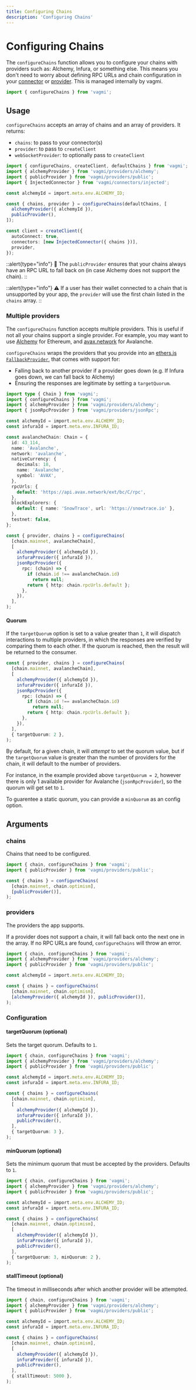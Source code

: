```yaml
---
title: Configuring Chains
description: 'Configuring Chains'
---
```


# Configuring Chains

The `configureChains` function allows you to configure your chains with providers such as: Alchemy, Infura, or something else. This means you don't need to worry about defining RPC URLs and chain configuration in your [connector](/docs/connectors/walletconnect#options) or [provider](/docs/client#provider-optional). This is managed internally by vagmi.

```ts
import { configureChains } from 'vagmi';
```

## Usage

`configureChains` accepts an array of chains and an array of providers. It returns:

- `chains`: to pass to your connector(s)
- `provider`: to pass to `createClient`
- `webSocketProvider`: to optionally pass to `createClient`

```ts
import { configureChains, createClient, defaultChains } from 'vagmi';
import { alchemyProvider } from 'vagmi/providers/alchemy';
import { publicProvider } from 'vagmi/providers/public';
import { InjectedConnector } from 'vagmi/connectors/injected';

const alchemyId = import.meta.env.ALCHEMY_ID;

const { chains, provider } = configureChains(defaultChains, [
  alchemyProvider({ alchemyId }),
  publicProvider(),
]);

const client = createClient({
  autoConnect: true,
  connectors: [new InjectedConnector({ chains })],
  provider,
});
```

::alert{type="info"}
🔗 The `publicProvider` ensures that your chains always have an RPC URL to fall back on (in case Alchemy does not support the chain).
::

::alert{type="info"}
⚠️ If a user has their wallet connected to a chain that is unsupported by your app, the `provider` will use the first chain listed in the `chains` array.
::

### Multiple providers

The `configureChains` function accepts multiple providers. This is useful if not all your chains support a single provider. For example, you may want to use [Alchemy](https://alchemy.com) for Ethereum, and [avax.network](https://avax.network) for Avalanche.

`configureChains` wraps the providers that you provide into an [ethers.js `FallbackProvider`](https://docs.ethers.io/v5/api/providers/other/#FallbackProvider), that comes with support for:

- Falling back to another provider if a provider goes down (e.g. If Infura goes down, we can fall back to Alchemy)
- Ensuring the responses are legitimate by setting a `targetQuorum`.

```ts
import type { Chain } from 'vagmi';
import { configureChains } from 'vagmi';
import { alchemyProvider } from 'vagmi/providers/alchemy';
import { jsonRpcProvider } from 'vagmi/providers/jsonRpc';

const alchemyId = import.meta.env.ALCHEMY_ID;
const infuraId = import.meta.env.INFURA_ID;

const avalancheChain: Chain = {
  id: 43_114,
  name: 'Avalanche',
  network: 'avalanche',
  nativeCurrency: {
    decimals: 18,
    name: 'Avalanche',
    symbol: 'AVAX',
  },
  rpcUrls: {
    default: 'https://api.avax.network/ext/bc/C/rpc',
  },
  blockExplorers: {
    default: { name: 'SnowTrace', url: 'https://snowtrace.io' },
  },
  testnet: false,
};

const { provider, chains } = configureChains(
  [chain.mainnet, avalancheChain],
  [
    alchemyProvider({ alchemyId }),
    infuraProvider({ infuraId }),
    jsonRpcProvider({
      rpc: (chain) => {
        if (chain.id !== avalancheChain.id)
          return null;
        return { http: chain.rpcUrls.default };
      },
    }),
  ],
);
```

#### Quorum

If the `targetQuorum` option is set to a value greater than `1`, it will dispatch interactions to multiple providers, in which the responses are verified by comparing them to each other. If the quorum is reached, then the result will be returned to the consumer.

```ts
const { provider, chains } = configureChains(
  [chain.mainnet, avalancheChain],
  [
    alchemyProvider({ alchemyId }),
    infuraProvider({ infuraId }),
    jsonRpcProvider({
      rpc: (chain) => {
        if (chain.id !== avalancheChain.id)
          return null;
        return { http: chain.rpcUrls.default };
      },
    }),
  ],
  { targetQuorum: 2 },
);
```

By default, for a given chain, it will _attempt_ to set the quorum value, but if the `targetQuorum` value is greater than the number of providers for the chain, it will default to the number of providers.

For instance, in the example provided above `targetQuorum = 2`, however there is only 1 available provider for Avalanche (`jsonRpcProvider`), so the quorum will get set to `1`.

To guarentee a static quorum, you can provide a `minQuorum` as an config option.

## Arguments

### chains

Chains that need to be configured.

```ts
import { chain, configureChains } from 'vagmi';
import { publicProvider } from 'vagmi/providers/public';

const { chains } = configureChains(
  [chain.mainnet, chain.optimism],
  [publicProvider()],
);
```

### providers

The providers the app supports.

If a provider does not support a chain, it will fall back onto the next one in the array. If no RPC URLs are found, `configureChains` will throw an error.

```ts
import { chain, configureChains } from 'vagmi';
import { alchemyProvider } from 'vagmi/providers/alchemy';
import { publicProvider } from 'vagmi/providers/public';

const alchemyId = import.meta.env.ALCHEMY_ID;

const { chains } = configureChains(
  [chain.mainnet, chain.optimism],
  [alchemyProvider({ alchemyId }), publicProvider()],
);
```

### Configuration

#### targetQuorum (optional)

Sets the target quorum. Defaults to `1`.

```ts
import { chain, configureChains } from 'vagmi';
import { alchemyProvider } from 'vagmi/providers/alchemy';
import { publicProvider } from 'vagmi/providers/public';

const alchemyId = import.meta.env.ALCHEMY_ID;
const infuraId = import.meta.env.INFURA_ID;

const { chains } = configureChains(
  [chain.mainnet, chain.optimism],
  [
    alchemyProvider({ alchemyId }),
    infuraProvider({ infuraId }),
    publicProvider(),
  ],
  { targetQuorum: 3 },
);
```

#### minQuorum (optional)

Sets the minimum quorum that must be accepted by the providers. Defaults to `1`.

```ts
import { chain, configureChains } from 'vagmi';
import { alchemyProvider } from 'vagmi/providers/alchemy';
import { publicProvider } from 'vagmi/providers/public';

const alchemyId = import.meta.env.ALCHEMY_ID;
const infuraId = import.meta.env.INFURA_ID;

const { chains } = configureChains(
  [chain.mainnet, chain.optimism],
  [
    alchemyProvider({ alchemyId }),
    infuraProvider({ infuraId }),
    publicProvider(),
  ],
  { targetQuorum: 3, minQuorum: 2 },
);
```

#### stallTimeout (optional)

The timeout in milliseconds after which another provider will be attempted.

```ts
import { chain, configureChains } from 'vagmi';
import { alchemyProvider } from 'vagmi/providers/alchemy';
import { publicProvider } from 'vagmi/providers/public';

const alchemyId = import.meta.env.ALCHEMY_ID;
const infuraId = import.meta.env.INFURA_ID;

const { chains } = configureChains(
  [chain.mainnet, chain.optimism],
  [
    alchemyProvider({ alchemyId }),
    infuraProvider({ infuraId }),
    publicProvider(),
  ],
  { stallTimeout: 5000 },
);
```
